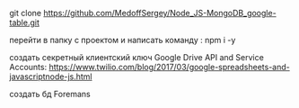 git clone https://github.com/MedoffSergey/Node_JS-MongoDB_google-table.git

перейти в папку с проектом и написать команду : npm i -y

создать секретный клиентский ключ Google Drive API and Service Accounts: https://www.twilio.com/blog/2017/03/google-spreadsheets-and-javascriptnode-js.html

создать бд Foremans
